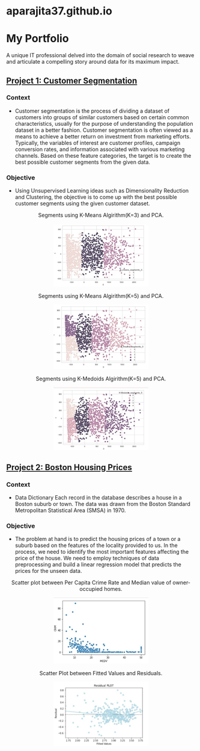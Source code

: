 # aparajita37.github.io

# My Portfolio
A unique IT professional delved into the domain of social research to weave and articulate a compelling story around data for its maximum impact.


## [Project 1: Customer Segmentation](https://github.com/aparajita37/Customer-Segmentation)

### Context

* Customer segmentation is the process of dividing a dataset of customers into groups of similar customers based on certain common characteristics, usually for the purpose of understanding the population dataset in a better fashion. Customer segmentation is often viewed as a means to achieve a better return on investment from marketing efforts. Typically, the variables of interest are customer profiles, campaign conversion rates, and information associated with various marketing channels. Based on these feature categories, the target is to create the best possible customer segments from the given data.

### Objective 

* Using Unsupervised Learning ideas such as Dimensionality Reduction and Clustering, the objective is to come up with the best possible customer segments using the given customer dataset.

<p align="center" width="100%">
 Segments using K-Means Algirithm(K=3) and PCA.<br>
</p>  

<p align="center" width="100%">
    <img width="50%" src= "./Images/K-Means-3%20clusters.jpg"/>
</p>

<p align="center" width="100%">
  Segments using K-Means Algirithm(K=5) and PCA.<br>
</p> 

<p align="center" width="100%">
    <img width="50%" src= "./Images/K-Means-5%20Clusters.jpg"/>
</p>

<p align="center" width="100%">
  Segments using K-Medoids Algirithm(K=5) and PCA.<br>
</p>

<p align="center" width="100%">
    <img width="50%" src= "./Images/K-Medoids%20Clusters.jpg">
</p>

## [Project 2: Boston Housing Prices](https://github.com/aparajita37/Boston-Housing-Prices-Analysis)

### Context

* Data Dictionary Each record in the database describes a house in a Boston suburb or town. The data was drawn from the Boston Standard Metropolitan Statistical Area (SMSA) in 1970.

### Objective 

* The problem at hand is to predict the housing prices of a town or a suburb based on the features of the locality provided to us. In the process, we need to identify the most important features affecting the price of the house. We need to employ techniques of data preprocessing and build a linear regression model that predicts the prices for the unseen data.

<p align="center" width="100%">
  Scatter plot between Per Capita Crime Rate and Median value of owner-occupied homes.<br>
</p> 

<p align="center" width="100%">
    <img width="50%" src="./Images/SharedScreenshot.jpg">
</p>


<p align="center" width="100%">
 Scatter Plot between Fitted Values and Residuals.<br>
</p>  

<p align="center" width="100%">
    <img width="50%" src="./Images/Residuals%20and%20Fitted%20Value%20curve.jpg">
</p>

